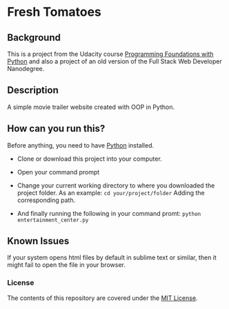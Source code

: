 # Fresh Tomatoes

## Background
This is a project from the Udacity course [Programming Foundations with Python](https://www.udacity.com/course/programming-foundations-with-python--ud036) and also a project of an old version of the Full Stack Web Developer Nanodegree.

## Description

A simple movie trailer website created with OOP in Python.

## How can you run this?

Before anything, you need to have [Python](https://www.python.org/) installed.

* Clone or download this project into your computer.

* Open your command prompt

* Change your current working directory to where you downloaded the project folder.
As an example:
`cd your/project/folder`
Adding the corresponding path.

* And finally running the following in your command promt:
`python entertainment_center.py`

## Known Issues

If your system opens html files by default in sublime text or similar, then it might fail to open the file in your browser.

### License
The contents of this repository are covered under the [MIT License](https://github.com/udacity/ud777-writing-readmes/blob/master/LICENSE).